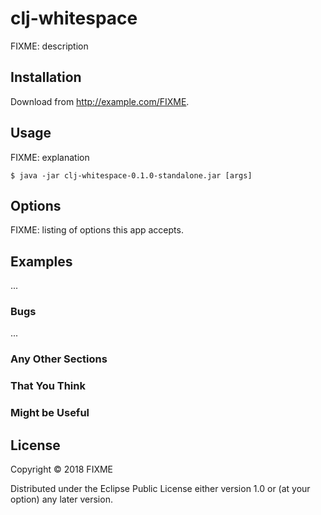 # clj-whitespace

FIXME: description

## Installation

Download from http://example.com/FIXME.

## Usage

FIXME: explanation

    $ java -jar clj-whitespace-0.1.0-standalone.jar [args]

## Options

FIXME: listing of options this app accepts.

## Examples

...

### Bugs

...

### Any Other Sections
### That You Think
### Might be Useful

## License

Copyright © 2018 FIXME

Distributed under the Eclipse Public License either version 1.0 or (at
your option) any later version.
